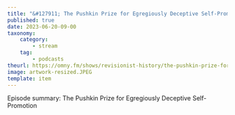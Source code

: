 ```yaml
---
title: "&#127911; The Pushkin Prize for Egregiously Deceptive Self-Promotion"
published: true
date: 2023-06-20-09-00
taxonomy:
    category:
        - stream
    tag:
        - podcasts
theurl: https://omny.fm/shows/revisionist-history/the-pushkin-prize-for-egregiously-deceptive-self-p
image: artwork-resized.JPEG
template: item
---
```


Episode summary: The Pushkin Prize for Egregiously Deceptive Self-Promotion
